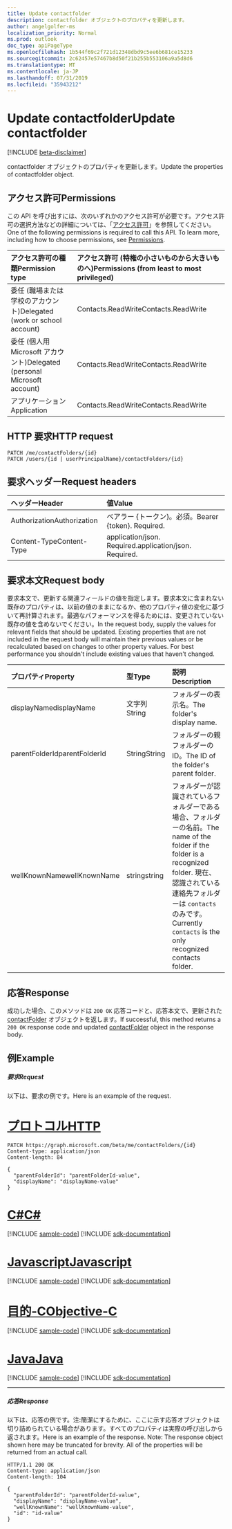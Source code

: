 ```yaml
---
title: Update contactfolder
description: contactfolder オブジェクトのプロパティを更新します。
author: angelgolfer-ms
localization_priority: Normal
ms.prod: outlook
doc_type: apiPageType
ms.openlocfilehash: 1b544f69c2f721d12348dbd9c5ee6b681ce15233
ms.sourcegitcommit: 2c62457e57467b8d50f21b255b553106a9a5d8d6
ms.translationtype: MT
ms.contentlocale: ja-JP
ms.lasthandoff: 07/31/2019
ms.locfileid: "35943212"
---
```

# <a name="update-contactfolder"></a><span data-ttu-id="69c3d-103">Update contactfolder</span><span class="sxs-lookup"><span data-stu-id="69c3d-103">Update contactfolder</span></span>

[!INCLUDE [beta-disclaimer](../../includes/beta-disclaimer.md)]

<span data-ttu-id="69c3d-104">contactfolder オブジェクトのプロパティを更新します。</span><span class="sxs-lookup"><span data-stu-id="69c3d-104">Update the properties of contactfolder object.</span></span>
## <a name="permissions"></a><span data-ttu-id="69c3d-105">アクセス許可</span><span class="sxs-lookup"><span data-stu-id="69c3d-105">Permissions</span></span>
<span data-ttu-id="69c3d-p101">この API を呼び出すには、次のいずれかのアクセス許可が必要です。アクセス許可の選択方法などの詳細については、「[アクセス許可](/graph/permissions-reference)」を参照してください。</span><span class="sxs-lookup"><span data-stu-id="69c3d-p101">One of the following permissions is required to call this API. To learn more, including how to choose permissions, see [Permissions](/graph/permissions-reference).</span></span>

|<span data-ttu-id="69c3d-108">アクセス許可の種類</span><span class="sxs-lookup"><span data-stu-id="69c3d-108">Permission type</span></span>      | <span data-ttu-id="69c3d-109">アクセス許可 (特権の小さいものから大きいものへ)</span><span class="sxs-lookup"><span data-stu-id="69c3d-109">Permissions (from least to most privileged)</span></span>              |
|:--------------------|:---------------------------------------------------------|
|<span data-ttu-id="69c3d-110">委任 (職場または学校のアカウント)</span><span class="sxs-lookup"><span data-stu-id="69c3d-110">Delegated (work or school account)</span></span> | <span data-ttu-id="69c3d-111">Contacts.ReadWrite</span><span class="sxs-lookup"><span data-stu-id="69c3d-111">Contacts.ReadWrite</span></span>    |
|<span data-ttu-id="69c3d-112">委任 (個人用 Microsoft アカウント)</span><span class="sxs-lookup"><span data-stu-id="69c3d-112">Delegated (personal Microsoft account)</span></span> | <span data-ttu-id="69c3d-113">Contacts.ReadWrite</span><span class="sxs-lookup"><span data-stu-id="69c3d-113">Contacts.ReadWrite</span></span>    |
|<span data-ttu-id="69c3d-114">アプリケーション</span><span class="sxs-lookup"><span data-stu-id="69c3d-114">Application</span></span> | <span data-ttu-id="69c3d-115">Contacts.ReadWrite</span><span class="sxs-lookup"><span data-stu-id="69c3d-115">Contacts.ReadWrite</span></span> |

## <a name="http-request"></a><span data-ttu-id="69c3d-116">HTTP 要求</span><span class="sxs-lookup"><span data-stu-id="69c3d-116">HTTP request</span></span>
<!-- { "blockType": "ignored" } -->
```http
PATCH /me/contactFolders/{id}
PATCH /users/{id | userPrincipalName}/contactFolders/{id}
```
## <a name="request-headers"></a><span data-ttu-id="69c3d-117">要求ヘッダー</span><span class="sxs-lookup"><span data-stu-id="69c3d-117">Request headers</span></span>
| <span data-ttu-id="69c3d-118">ヘッダー</span><span class="sxs-lookup"><span data-stu-id="69c3d-118">Header</span></span>       | <span data-ttu-id="69c3d-119">値</span><span class="sxs-lookup"><span data-stu-id="69c3d-119">Value</span></span> |
|:---------------|:--------|
| <span data-ttu-id="69c3d-120">Authorization</span><span class="sxs-lookup"><span data-stu-id="69c3d-120">Authorization</span></span>  | <span data-ttu-id="69c3d-p102">ベアラー {トークン}。必須。</span><span class="sxs-lookup"><span data-stu-id="69c3d-p102">Bearer {token}. Required.</span></span>  |
| <span data-ttu-id="69c3d-123">Content-Type</span><span class="sxs-lookup"><span data-stu-id="69c3d-123">Content-Type</span></span>  | <span data-ttu-id="69c3d-p103">application/json. Required.</span><span class="sxs-lookup"><span data-stu-id="69c3d-p103">application/json. Required.</span></span>  |

## <a name="request-body"></a><span data-ttu-id="69c3d-126">要求本文</span><span class="sxs-lookup"><span data-stu-id="69c3d-126">Request body</span></span>
<span data-ttu-id="69c3d-p104">要求本文で、更新する関連フィールドの値を指定します。要求本文に含まれない既存のプロパティは、以前の値のままになるか、他のプロパティ値の変化に基づいて再計算されます。最適なパフォーマンスを得るためには、変更されていない既存の値を含めないでください。</span><span class="sxs-lookup"><span data-stu-id="69c3d-p104">In the request body, supply the values for relevant fields that should be updated. Existing properties that are not included in the request body will maintain their previous values or be recalculated based on changes to other property values. For best performance you shouldn't include existing values that haven't changed.</span></span>

| <span data-ttu-id="69c3d-130">プロパティ</span><span class="sxs-lookup"><span data-stu-id="69c3d-130">Property</span></span>     | <span data-ttu-id="69c3d-131">型</span><span class="sxs-lookup"><span data-stu-id="69c3d-131">Type</span></span>   |<span data-ttu-id="69c3d-132">説明</span><span class="sxs-lookup"><span data-stu-id="69c3d-132">Description</span></span>|
|:---------------|:--------|:----------|
|<span data-ttu-id="69c3d-133">displayName</span><span class="sxs-lookup"><span data-stu-id="69c3d-133">displayName</span></span>|<span data-ttu-id="69c3d-134">文字列</span><span class="sxs-lookup"><span data-stu-id="69c3d-134">String</span></span>|<span data-ttu-id="69c3d-135">フォルダーの表示名。</span><span class="sxs-lookup"><span data-stu-id="69c3d-135">The folder's display name.</span></span>|
|<span data-ttu-id="69c3d-136">parentFolderId</span><span class="sxs-lookup"><span data-stu-id="69c3d-136">parentFolderId</span></span>|<span data-ttu-id="69c3d-137">String</span><span class="sxs-lookup"><span data-stu-id="69c3d-137">String</span></span>|<span data-ttu-id="69c3d-138">フォルダーの親フォルダーの ID。</span><span class="sxs-lookup"><span data-stu-id="69c3d-138">The ID of the folder's parent folder.</span></span>|
|<span data-ttu-id="69c3d-139">wellKnownName</span><span class="sxs-lookup"><span data-stu-id="69c3d-139">wellKnownName</span></span>|<span data-ttu-id="69c3d-140">string</span><span class="sxs-lookup"><span data-stu-id="69c3d-140">string</span></span>|<span data-ttu-id="69c3d-141">フォルダーが認識されているフォルダーである場合、フォルダーの名前。</span><span class="sxs-lookup"><span data-stu-id="69c3d-141">The name of the folder if the folder is a recognized folder.</span></span> <span data-ttu-id="69c3d-142">現在、認識されている連絡先フォルダーは `contacts` のみです。</span><span class="sxs-lookup"><span data-stu-id="69c3d-142">Currently `contacts` is the only recognized contacts folder.</span></span>|

## <a name="response"></a><span data-ttu-id="69c3d-143">応答</span><span class="sxs-lookup"><span data-stu-id="69c3d-143">Response</span></span>

<span data-ttu-id="69c3d-144">成功した場合、このメソッドは `200 OK` 応答コードと、応答本文で、更新された [contactFolder](../resources/contactfolder.md) オブジェクトを返します。</span><span class="sxs-lookup"><span data-stu-id="69c3d-144">If successful, this method returns a `200 OK` response code and updated [contactFolder](../resources/contactfolder.md) object in the response body.</span></span>
## <a name="example"></a><span data-ttu-id="69c3d-145">例</span><span class="sxs-lookup"><span data-stu-id="69c3d-145">Example</span></span>
##### <a name="request"></a><span data-ttu-id="69c3d-146">要求</span><span class="sxs-lookup"><span data-stu-id="69c3d-146">Request</span></span>
<span data-ttu-id="69c3d-147">以下は、要求の例です。</span><span class="sxs-lookup"><span data-stu-id="69c3d-147">Here is an example of the request.</span></span>

# <a name="httptabhttp"></a>[<span data-ttu-id="69c3d-148">プロトコル</span><span class="sxs-lookup"><span data-stu-id="69c3d-148">HTTP</span></span>](#tab/http)
<!-- {
  "blockType": "request",
  "name": "update_contactfolder"
}-->
```http
PATCH https://graph.microsoft.com/beta/me/contactFolders/{id}
Content-type: application/json
Content-length: 84

{
  "parentFolderId": "parentFolderId-value",
  "displayName": "displayName-value"
}
```
# <a name="ctabcsharp"></a>[<span data-ttu-id="69c3d-149">C#</span><span class="sxs-lookup"><span data-stu-id="69c3d-149">C#</span></span>](#tab/csharp)
[!INCLUDE [sample-code](../includes/snippets/csharp/update-contactfolder-csharp-snippets.md)]
[!INCLUDE [sdk-documentation](../includes/snippets/snippets-sdk-documentation-link.md)]

# <a name="javascripttabjavascript"></a>[<span data-ttu-id="69c3d-150">Javascript</span><span class="sxs-lookup"><span data-stu-id="69c3d-150">Javascript</span></span>](#tab/javascript)
[!INCLUDE [sample-code](../includes/snippets/javascript/update-contactfolder-javascript-snippets.md)]
[!INCLUDE [sdk-documentation](../includes/snippets/snippets-sdk-documentation-link.md)]

# <a name="objective-ctabobjc"></a>[<span data-ttu-id="69c3d-151">目的-C</span><span class="sxs-lookup"><span data-stu-id="69c3d-151">Objective-C</span></span>](#tab/objc)
[!INCLUDE [sample-code](../includes/snippets/objc/update-contactfolder-objc-snippets.md)]
[!INCLUDE [sdk-documentation](../includes/snippets/snippets-sdk-documentation-link.md)]

# <a name="javatabjava"></a>[<span data-ttu-id="69c3d-152">Java</span><span class="sxs-lookup"><span data-stu-id="69c3d-152">Java</span></span>](#tab/java)
[!INCLUDE [sample-code](../includes/snippets/java/update-contactfolder-java-snippets.md)]
[!INCLUDE [sdk-documentation](../includes/snippets/snippets-sdk-documentation-link.md)]

---

##### <a name="response"></a><span data-ttu-id="69c3d-153">応答</span><span class="sxs-lookup"><span data-stu-id="69c3d-153">Response</span></span>
<span data-ttu-id="69c3d-p106">以下は、応答の例です。注:簡潔にするために、ここに示す応答オブジェクトは切り詰められている場合があります。すべてのプロパティは実際の呼び出しから返されます。</span><span class="sxs-lookup"><span data-stu-id="69c3d-p106">Here is an example of the response. Note: The response object shown here may be truncated for brevity. All of the properties will be returned from an actual call.</span></span>
<!-- {
  "blockType": "response",
  "truncated": true,
  "@odata.type": "microsoft.graph.contactFolder"
} -->
```http
HTTP/1.1 200 OK
Content-type: application/json
Content-length: 104

{
  "parentFolderId": "parentFolderId-value",
  "displayName": "displayName-value",
  "wellKnownName": "wellKnownName-value",
  "id": "id-value"
}
```

<!-- uuid: 8fcb5dbc-d5aa-4681-8e31-b001d5168d79
2015-10-25 14:57:30 UTC -->
<!--
{
  "type": "#page.annotation",
  "description": "Update contactfolder",
  "keywords": "",
  "section": "documentation",
  "tocPath": "",
  "suppressions": [
  ]
}
-->
